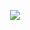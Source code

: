 
<p align="center">
<img src="https://capsule-render.vercel.app/api?type=waving&color=timeGradient&height=300&&section=header&text={hi,there}&fontSize=90&fontAlign=50&fontAlignY=30&desc={}&descAlign=50&descSize=30&descAlignY=60&animation=twinkling" />
</p>
